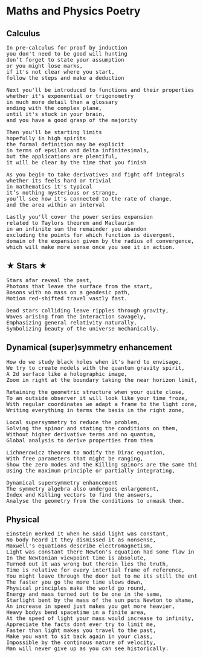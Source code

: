 # Maths and Physics Poetry

## Calculus

<pre>
In pre-calculus for proof by induction
you don't need to be good will hunting
don’t forget to state your assumption
or you might lose marks,
if it's not clear where you start,
follow the steps and make a deduction

Next you'll be introduced to functions and their properties
whether it's exponential or trigonometry
in much more detail than a glossary
ending with the complex plane,
until it's stuck in your brain,
and you have a good grasp of the majority

Then you'll be starting limits
hopefully in high spirits
the formal definition may be explicit
in terms of epsilon and delta infinitesimals,
but the applications are plentiful,
it will be clear by the time that you finish

As you begin to take derivatives and fight off integrals
whether its feels hard or trivial
in mathematics it's typical
it’s nothing mysterious or strange,
you’ll see how it's connected to the rate of change,
and the area within an interval

Lastly you'll cover the power series expansion
related to Taylors theorem and Maclaurin
in an infinite sum the remainder you abandon
excluding the points for which function is divergent,
domain of the expansion given by the radius of convergence,
which will make more sense once you see it in action.
</pre>

## ★ Stars ★

<pre>
Stars afar reveal the past,
Photons that leave the surface from the start,
Bosons with no mass on a geodesic path,
Motion red-shifted travel vastly fast.

Dead stars colliding leave ripples through gravity,
Waves arising from the interaction savagely,
Emphasizing general relativity naturally,
Symbolizing beauty of the universe mechanically.
</pre>

## Dynamical (super)symmetry enhancement

<pre>
How do we study black holes when it's hard to envisage,
We try to create models with the quantum gravity spirit,
A 2d surface like a holographic image,
Zoom in right at the boundary taking the near horizon limit,

Retaining the geometric structure when your quite close,
To an outside observer it will look like your time froze,
With regular coordinates we adapt a frame to the light cone,
Writing everything in terms the basis in the right zone,

Local supersymmetry to reduce the problem,
Solving the spinor and stating the conditions on them,
Without higher derivative terms and no quantum,
Global analysis to derive properties from them

Lichnerowicz theorem to modify the Dirac equation,
With free parameters that might be ranging,
Show the zero modes and the Killing spinors are the same thing,
Using the maximum principle or partially integrating,

Dynamical supersymmetry enhancement
The symmetry algebra also undergoes enlargement,
Index and Killing vectors to find the answers,
Analyse the geometry from the conditions to unmask them.
</pre>


## Physical

<pre>
Einstein merked it when he said light was constant,
No body heard it they dismissed it as nonsense,
Maxwell's equations describe electromagnetism,
Light was constant there Newton's equation had some flaw in em,
In the Newtonian viewpoint time is absolute,
Turned out it was wrong but therein lies the truth,
Time is relative for every intertial frame of reference,
You might leave through the door but to me its still the entrance,
The faster you go the more time slows down,
Physical principles make the world go round,
Energy and mass turned out to be one in the same,
Starlight bent by the mass of the sun puts Newton to shame,
An increase in speed just makes you get more heavier,
Heavy bodys bend spacetime in a finite area,
At the speed of light your mass would increase to infinity,
Appreciate the facts dont ever try to limit me,
Faster than light makes you travel to the past,
Make you want to sit back again in your class,
Impossible by the continous nature of velocity,
Man will never give up as you can see historically.
</pre>
